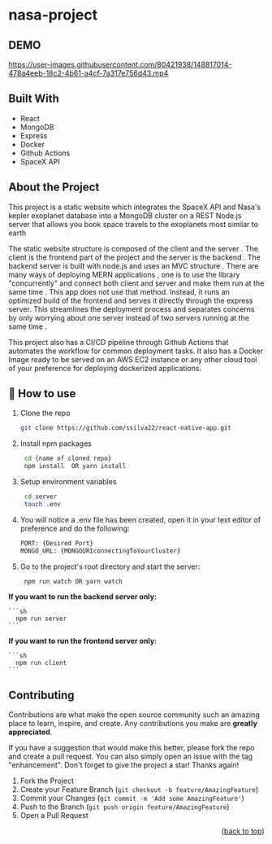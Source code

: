 # nasa-project



## DEMO



https://user-images.githubusercontent.com/80421938/148817014-478a4eeb-18c2-4b61-a4cf-7a317e756d43.mp4




## Built With
* React
* MongoDB
* Express
* Docker
* Github Actions
* SpaceX API

## About the Project

<p>This project is a static website which integrates the SpaceX API and Nasa's kepler exoplanet database into a MongoDB cluster on a REST 
Node.js server that allows you book space travels to the exoplanets most similar to earth

  The static website structure is composed of the client and the server . The client is the frontend part of the project and the server is the backend . The backend server is built with node.js and uses an MVC structure . There are many ways of deploying MERN applications , one is to use the library "concurrently" and connect both client and server and make them run at the same time . This app does not use that method. Instead, it runs an optimized build of the frontend and serves it directly through the express server. This streamlines the deployment process and separates concerns by only worrying about one server instead of two servers running at the same time .
  
This project also has a CI/CD pipeline through Github Actions that automates the workflow for common deployment tasks. It also has a Docker Image ready to be served on an AWS EC2 instance or any other cloud tool of your preference for deploying dockerized applications.
  


</p>





## 🚀 How to use
1. Clone the repo
   ```sh
   git clone https://github.com/ssilva22/react-native-app.git
   ```
2. Install npm packages
   ```sh
    cd {name of cloned repo}
    npm install  OR yarn install
   ```
3. Setup environment variables
   ```sh
    cd server
    touch .env
   ```
4. You will notice a .env file has been created, open it in your text editor of preference and do the following:

      ```sh
    PORT: {Desired Port}
    MONGO_URL: {MONGOURIconnectingToYourCluster}
   ```
5. Go to the project's root directory and start the server:
  
     ```sh
      npm run watch OR yarn watch
    ```
   
 <strong>If you want to run the backend server only: </strong>
  
    ```sh
      npm run server
    ```
    
  <strong>If you want to run the frontend server only: </strong>
   
    ```sh
      npm run client
    ```
   

## Contributing

Contributions are what make the open source community such an amazing place to learn, inspire, and create. Any contributions you make are **greatly appreciated**.

If you have a suggestion that would make this better, please fork the repo and create a pull request. You can also simply open an issue with the tag "enhancement".
Don't forget to give the project a star! Thanks again!

1. Fork the Project
2. Create your Feature Branch (`git checkout -b feature/AmazingFeature`)
3. Commit your Changes (`git commit -m 'Add some AmazingFeature'`)
4. Push to the Branch (`git push origin feature/AmazingFeature`)
5. Open a Pull Request

<p align="right">(<a href="#top">back to top</a>)</p>

